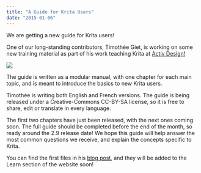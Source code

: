 ```yaml
---
title: "A Guide for Krita Users"
date: "2015-01-06"
---
```


We are getting a new guide for Krita users!

One of our long-standing contributors, Timothée Giet, is working on some new training material as part of his work teaching Krita at [Activ Design!](http://activdesign.eu)

![](/images/posts/2015/logo.png)

The guide is written as a modular manual, with one chapter for each main topic, and is meant to introduce the basics to new Krita users.

Timothée is writing both English and French versions. The guide is being released under a Creative-Commons CC-BY-SA license, so it is free to share, edit or translate in every language.

The first two chapters have just been released, with the next ones coming soon. The full guide should be completed before the end of the month, so ready around the 2.9 release date! We hope this guide will help answer the most common questions we receive, and explain the concepts specific to Krita.

You can find the first files in his [blog post](http://timotheegiet.com/blog/misc/a-modular-manual-to-guide-new-krita-users.html), and they will be added to the Learn section of the website soon!
